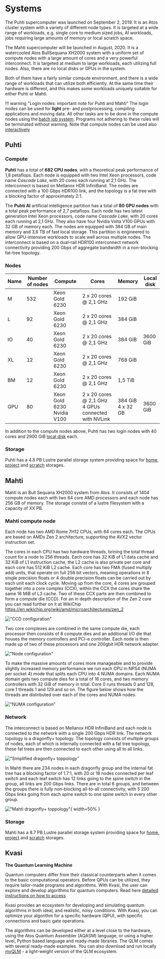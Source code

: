 # Systems



The Puhti supercomputer was launched on September 2, 2019. It is an
Atos cluster system with a variety of different node types. It is
targeted at a wide range of workloads, e.g. single core to medium sized
jobs, AI workloads, jobs requiring large amounts of memory or local scratch space.

The Mahti supercomputer will be launched in August, 2020. It is
a watercooled Atos BullSequana XH2000 system with a uniform set of
compute nodes with a large amount of cores and a very powerful
interconnect.  It is targeted at medium to large workloads, each
utilizing full nodes. Also, there are no local disks or GPUs in the system.


Both of them have a fairly similar compute environment, and there is a
wide range of workloads that can utilize both efficiently. At the same
time their hardware is different, and this makes some workloads
uniquely suitable for either Puhti or Mahti.


!!! warning "Login nodes: important note for Puhti and Mahti"
    The login nodes can be used for **light** pre- and postprocessing, compiling
    applications and moving data. All other tasks are to be done in the 
	compute nodes using the [batch job system](running/getting-started.md). 
	Programs not adhering to these rules will be terminated without warning. 
	Note that compute nodes can be used also [interactively](running/interactive-usage.md)


## Puhti  



### Compute

**Puhti** has a total of **682 CPU nodes**, with a theoretical peak
performance of 1,8 petaflops. Each node is equipped with two Intel
Xeon processors, code name _Cascade Lake_, with 20 cores each running
at 2,1 GHz. The interconnect is based on Mellanox HDR InfiniBand. The
nodes are connected with a 100 Gbps HDR100 link, and the topology is a
fat tree with a blocking factor of approximately 2:1.

The **Puhti AI** artificial intelligence partition has a total of **80 GPU
nodes** with a total peak performance of 2,7 petaflops. Each node has
two latest generation Intel Xeon processors, code name _Cascade Lake_,
with 20 cores each running at 2,1 GHz. They also have four Nvidia
Volta V100 GPUs with 32 GB of memory each. The nodes are equipped with
384 GB of main memory and 3,6 TB of fast local storage. This partition
is engineered to allow GPU-intensive workloads to scale well across
multiple nodes. The interconnect is based on a dual-rail HDR100
interconnect network connectivity providing 200 Gbps of aggregate
bandwidth in a non-blocking fat-tree topology.


### Nodes


| Name      |  Number of nodes |  Compute       | Cores                  | Memory  | Local disk |     
|-----------|------------------|----------------|------------------------|---------|------------|
| M         |  532             | Xeon Gold 6230 | 2 x 20 cores @ 2,1 GHz | 192 GiB |            |
| L         |  92              | Xeon Gold 6230 | 2 x 20 cores @ 2,1 GHz | 384 GiB |            |
| IO        |  40              | Xeon Gold 6230 | 2 x 20 cores @ 2,1 GHz | 384 GiB |  3600 GiB  |
| XL        |  12              | Xeon Gold 6230 | 2 x 20 cores @ 2,1 GHz | 768 GiB |            |
| BM        |  12              | Xeon Gold 6230 | 2 x 20 cores @ 2,1 GHz | 1,5 TiB |            |
| GPU       |  80              | Xeon Gold 6230<br>Nvidia V100  | 2 x 20 cores @ 2,1 GHz<br> 4 GPUs connected with NVLink | 384 GiB<br>4 x 32 GB |  3600 GiB  |

In addition to the compute nodes above, Puhti has two login nodes with 40 cores and 2900 GiB
[local disk](disk.md#login-nodes) each. 


### Storage

Puhti has a 4.8 PB Lustre parallel storage system providing space for [home](disk.md#home-directory), 
[project](disk.md#projappl-directory) and [scratch](disk.md#scratch-directory) storages. 


## Mahti 

Mahti is an Bull Sequana XH2000 system from Atos. It consists of 1404 compute nodes each with two 64 core AMD processors and each node has 256 GB of memory. The storage conistst of a lustre filesystem with a capacity of XX PB.

### Mahti compute node

Each node has two AMD Rome 7H12 CPUs, with 64 cores each. The CPUs are based on AMDs Zen 2 architecture, supporting the AVX2 vector instruction set. 

The cores in each CPU has two hardware threads, brining the total thread count for a node to 256 threads. Each core has 32 KiB of L1 data cache and 32 KiB of L1 instruction cache, the L2 cache is also private per core and each core has 512 KiB L2 cache. Each core has two FMA (fused multiply add) units, that operate on full 256 bit vectors, meaning operations in 8 single precision floats or 4 double precision floats can be carried out by each unit each clock cycle. Moving up from the core, 4 cores are grouped together into a core complex (CCX), within the CCX the cores share the same 16 MiB of L3 cache. Two of these CCX parts are then combined to form a compute die (CCD). For an in depth description of the Zen 2 core you can read further on it at WikiChip https://en.wikichip.org/wiki/amd/microarchitectures/zen_2

!["CCD configuration"](../img/mahti_ccd.png)  

Two core complexes are combined in the same compute die, each processor then consists of 8 compute dies and an additional I/O die that houses the memory controllers and PCI-e controller. Each node is then made up of two of these processors and one 200gbit HDR network adapter.

!["Node configuration"](../img/mahti_node.png)  

To make the massive amounts of cores more manageable and to provide slightly increased memory performance we run each CPU in NPS4 (NUMA per socket 4) mode that splits each CPU into 4 NUMA domains. Each NUMA domain gets two compute dies for a total of 16 cores, and two memory controllers with 32 GiB of memory in total. Core 0 runs threads 0 and 128, core 1 threads 1 and 129 and so on. The figure below shows how the threads are distributed over each of the cores and NUMA nodes.

!["NUMA configuration"](../img/mahti_numa.png)  

### Network

The interconnect is based on Mellanox HDR InfiniBand and each node is connected to the network with a single 200 Gbps HDR link. The network topology is a dragonfly+ topology. The topology consists of multiple groups of nodes, each of which is internally connected with a fat tree topology, these fat trees are then connected to each other using all to all links. 

!["Simplified dragonfly+ toppology"](../img/mahti_df_ex.png)  

In Mahti there are 234 nodes in each dragonfly group and the internal fat tree has a blocking factor of 1.7:1, with 20 or 18 nodes connected per leaf switch and each leaf switch has 12 links going to the spine switch in the group, all links are 200 Gbps links. There are in total 6 groups, and between the groups there is fully non-blocking all-to-all connectivity, with 5 200 Gbps links going from each spine switch to one spine switch in every other group. 

!["Mahti dragonfly+ toppology"](../img/mahti_df.png){ width=50% }

### Storage

Mahti has a 8.7 PB Lustre parallel storage system providing space for [home](disk.md#home-directory), 
[project](disk.md#projappl-directory) and [scratch](disk.md#scratch-directory) storages. 

## Kvasi

**The Quantum Learning Machine**

Quantum computers differ from their classical counterparts when it comes to the basic 
computational operators. Before QPUs can be utilized, they require tailor-made programs 
and algorithms. With Kvasi, the user can explore and develop algorithms 
for quantum computers. Read here [detailed instructions on how to access](kvasi.md)

Kvasi provides an ecosystem for developing and simulating quantum algorithms in both 
ideal, and realistic, noisy conditions. With Kvasi, you can optimize your algorithm 
for a specific hardware (QPU), with specific connections and basic gate operations.

The algorithms can be developed either at a level close to the hardware, using 
the Atos Quantum Assembler (AQASM) language, or using a higher level, Python based 
language and ready-made libraries. The QLM comes with several ready-made examples.
You can also download and run locally [myQLM](./kvasi.md#myqlm) - a light-weight version of the 
QLM ecosystem.
